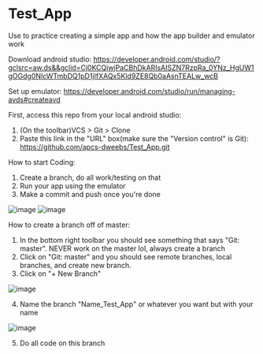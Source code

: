 # Test_App
Use to practice creating a simple app and how the app builder and emulator work

Download android studio: https://developer.android.com/studio/?gclsrc=aw.ds&&gclid=Cj0KCQjwjPaCBhDkARIsAISZN7RzpRa_0YNz_HgUW1gOGdg0NIcWTmbDQ1pD1jIfXAQx5Kld9ZE8Qb0aAsnTEALw_wcB

Set up emulator: https://developer.android.com/studio/run/managing-avds#createavd

First, access this repo from your local android studio:
1. (On the toolbar)VCS > Git > Clone
2. Paste this link in the "URL" box(make sure the "Version control" is Git): https://github.com/apcs-dweebs/Test_App.git

How to start Coding:
1. Create a branch, do all work/testing on that
2. Run your app using the emulator
3. Make a commit and push once you're done

![image](https://user-images.githubusercontent.com/51178331/112691252-69990d80-8e53-11eb-8acf-b2bb17f23119.png)
![image](https://user-images.githubusercontent.com/51178331/112691277-7453a280-8e53-11eb-897b-2ae6658215af.png)


How to create a branch off of master:
1. In the bottom right toolbar you should see something that says "Git: master". NEVER work on the master lol, always create a branch
2. Click on "Git: master" and you should see remote branches, local branches, and create new branch.
3. Click on "+ New Branch"

![image](https://user-images.githubusercontent.com/51178331/112691067-20e15480-8e53-11eb-8483-1663e497f439.png)

4. Name the branch "Name_Test_App" or whatever you want but with your name 

![image](https://user-images.githubusercontent.com/51178331/112691163-45d5c780-8e53-11eb-86c7-f71e2dbb0911.png)

5. Do all code on this branch


